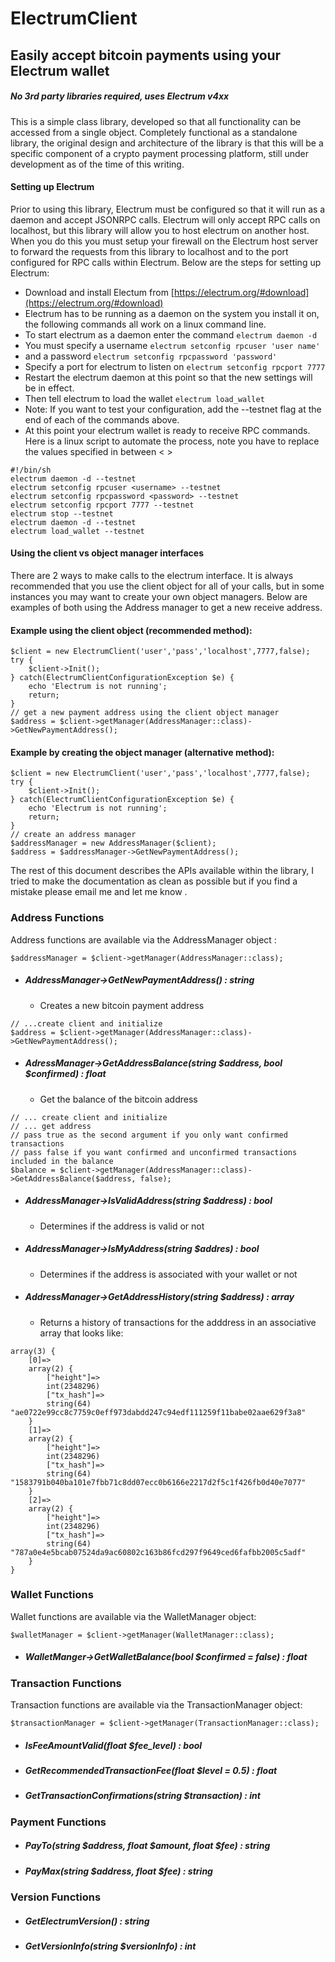 # ElectrumClient
## Easily accept bitcoin payments using your Electrum wallet
##### No 3rd party libraries required, uses Electrum v4xx 
This is a simple class library, developed so that all functionality can be accessed from a single object. Completely functional as a standalone library, the original design and architecture of the library is that this will be a specific component of a crypto payment processing platform, still under development as of the time of this writing.

#### Setting up Electrum 
Prior to using this library, Electrum must be configured so that it will run as a daemon and accept JSONRPC calls. Electrum will only accept RPC calls on localhost, but this library will allow you to host electrum on another host. When you do this you must setup your firewall on the Electrum host server to forward the requests from this library to localhost and to the port configured for RPC calls within Electrum.
Below are the steps for setting up Electrum:
- Download and install Electum from [https://electrum.org/#download](https://electrum.org/#download)
- Electrum has to be running as a daemon on the system you install it on, the following commands all work on a linux command line. 
- To start electrum as a daemon enter the command
```electrum daemon -d``` 
- You must specify a username 
```electrum setconfig rpcuser 'user name'```
- and a password
```electrum setconfig rpcpassword 'password'```
- Specify a port for electrum to listen on
```electrum setconfig rpcport 7777```
- Restart the electrum daemon at this point so that the new settings will be in effect.
- Then tell electrum to load the wallet 
```electrum load_wallet```
- Note: If you want to test your configuration, add the --testnet flag at the end of each of the commands above.
- At this point your electrum wallet is ready to receive RPC commands.
Here is a linux script to automate the process, note you have to replace the values specified in between < >

```
#!/bin/sh
electrum daemon -d --testnet
electrum setconfig rpcuser <username> --testnet
electrum setconfig rpcpassword <password> --testnet
electrum setconfig rpcport 7777 --testnet
electrum stop --testnet
electrum daemon -d --testnet
electrum load_wallet --testnet
```
#### Using the client vs object manager interfaces
There are 2 ways to make calls to the electrum interface. It is always recommended that you use the 
client object for all of your calls, but in some instances you may want to create your own object managers. Below are examples of both using the Address manager to get a new receive address.

#### Example using the client object (recommended method):
```
$client = new ElectrumClient('user','pass','localhost',7777,false);
try {
    $client->Init();
} catch(ElectrumClientConfigurationException $e) {
    echo 'Electrum is not running';
    return;
}
// get a new payment address using the client object manager
$address = $client->getManager(AddressManager::class)->GetNewPaymentAddress();
````
#### Example by creating the object manager (alternative method):
```
$client = new ElectrumClient('user','pass','localhost',7777,false);
try {
    $client->Init();
} catch(ElectrumClientConfigurationException $e) {
    echo 'Electrum is not running';
    return;
}
// create an address manager 
$addressManager = new AddressManager($client);
$address = $addressManager->GetNewPaymentAddress();
```

The rest of this document describes the APIs available within the library, I tried to make the documentation as clean as possible but if you find a mistake please email me and let me know <ogbitblt at pm.me>. 
### Address Functions 
Address functions are available via the AddressManager object :
```
$addressManager = $client->getManager(AddressManager::class);
```
- ##### AddressManager->GetNewPaymentAddress() : string 
    - Creates a new bitcoin payment address
```
// ...create client and initialize
$address = $client->getManager(AddressManager::class)->GetNewPaymentAddress();
```
- ##### AdressManager->GetAddressBalance(string $address, bool $confirmed) : float
    - Get the balance of the bitcoin address
```
// ... create client and initialize
// ... get address
// pass true as the second argument if you only want confirmed transactions
// pass false if you want confirmed and unconfirmed transactions included in the balance
$balance = $client->getManager(AddressManager::class)->GetAddressBalance($address, false);
```
- ##### AddressManager->IsValidAddress(string $address) : bool
    - Determines if the address is valid or not
- ##### AddressManager->IsMyAddress(string $addres) : bool
    - Determines if the address is associated with your wallet or not
- ##### AddressManager->GetAddressHistory(string $address) : array
    - Returns a history of transactions for the adddress in an associative array that looks like:
```
array(3) {
    [0]=>
  	array(2) {
        ["height"]=> 
	    int(2348296)
        ["tx_hash"]=>
        string(64) "ae0722e99cc8c7759c0eff973dabdd247c94edf111259f11babe02aae629f3a8"
  	}
	[1]=>
  	array(2) {
     	["height"]=>
     	int(2348296)
     	["tx_hash"]=>
     	string(64) "1583791b040ba101e7fbb71c8dd07ecc0b6166e2217d2f5c1f426fb0d40e7077"
  	}
  	[2]=>
  	array(2) {
    	["height"]=>
    	int(2348296)
    	["tx_hash"]=>
    	string(64) "787a0e4e5bcab07524da9ac60802c163b86fcd297f9649ced6fafbb2005c5adf"
  	}
}
```

### Wallet Functions
Wallet functions are available via the WalletManager object:
```
$walletManager = $client->getManager(WalletManager::class);
```
- ##### WalletManger->GetWalletBalance(bool $confirmed = false) : float

### Transaction Functions
Transaction functions are available via the TransactionManager object:
```
$transactionManager = $client->getManager(TransactionManager::class);
```
- ##### IsFeeAmountValid(float $fee_level) : bool
- ##### GetRecommendedTransactionFee(float $level = 0.5) : float
- ##### GetTransactionConfirmations(string $transaction) : int
### Payment Functions
- ##### PayTo(string $address, float $amount, float $fee) : string
- ##### PayMax(string $address, float $fee) : string
### Version Functions
- ##### GetElectrumVersion() : string
- ##### GetVersionInfo(string $versionInfo) : int
